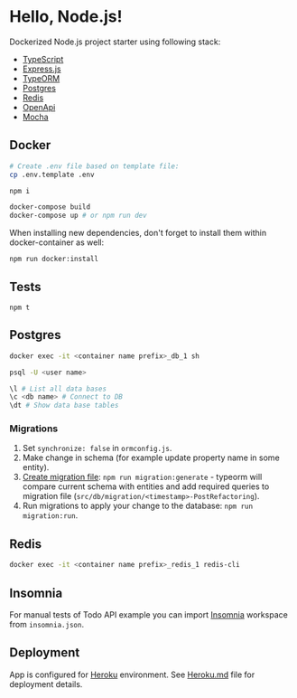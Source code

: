 # Hello, Node.js!

Dockerized Node.js project starter using following stack:

- [TypeScript](https://www.typescriptlang.org/)
- [Express.js](https://expressjs.com/)
- [TypeORM](https://typeorm.io/#/)
- [Postgres](https://www.postgresql.org/)
- [Redis](https://redis.io/)
- [OpenApi](https://www.openapis.org/)
- [Mocha](https://mochajs.org/)

## Docker

```Bash
# Create .env file based on template file:
cp .env.template .env

npm i

docker-compose build
docker-compose up # or npm run dev
```

When installing new dependencies, don't forget to install them within docker-container as well:

```
npm run docker:install
```

## Tests

```
npm t
```

## Postgres

```Bash
docker exec -it <container name prefix>_db_1 sh

psql -U <user name>

\l # List all data bases
\c <db name> # Connect to DB
\dt # Show data base tables
```

### Migrations

1. Set `synchronize: false` in `ormconfig.js`.
2. Make change in schema (for example update property name in some entity).
3. [Create migration file](https://github.com/typeorm/typeorm/blob/master/docs/migrations.md#generating-migrations): `npm run migration:generate` - typeorm will compare current schema with entities and add required queries to migration file (`src/db/migration/<timestamp>-PostRefactoring`).
4. Run migrations to apply your change to the database: `npm run migration:run`.

## Redis

```Bash
docker exec -it <container name prefix>_redis_1 redis-cli
```

## Insomnia

For manual tests of Todo API example you can import [Insomnia](https://insomnia.rest/) workspace from `insomnia.json`.

## Deployment

App is configured for [Heroku](https://www.heroku.com/) environment. See [Heroku.md](Heroku.md) file for deployment details.
